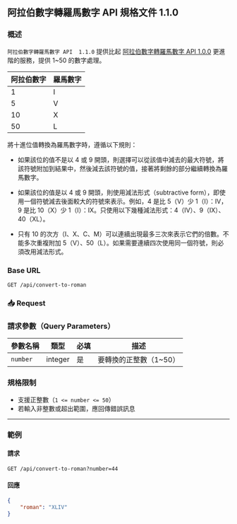 ## 阿拉伯數字轉羅馬數字 API 規格文件 1.1.0

### 概述

`阿拉伯數字轉羅馬數字 API  1.1.0` 提供比起 [阿拉伯數字轉羅馬數字 API  1.0.0](convert-to-roman-1.0.0.md) 更進階的服務，提供 1~50 的數字處理。

| 阿拉伯數字 | 羅馬數字 |
|-------|------|
| 1     | I    |
| 5     | V    |
| 10    | X    |
| 50    | L    |

將十進位值轉換為羅馬數字時，遵循以下規則：

- 如果該位的值不是以 4 或 9 開頭，則選擇可以從該值中減去的最大符號，將該符號附加到結果中，然後減去該符號的值，接著將剩餘的部分繼續轉換為羅馬數字。

- 如果該位的值是以 4 或 9 開頭，則使用減法形式（subtractive form），即使用一個符號減去後面較大的符號來表示。例如，4 是比 5（V）少 1（I）：IV，9 是比 10（X）少 1（I）：IX。只使用以下幾種減法形式：4（IV）、9（IX）、40（XL）。

- 只有 10 的次方（I、X、C、M）可以連續出現最多三次來表示它們的倍數。不能多次重複附加 5（V）、50（L）。如果需要連續四次使用同一個符號，則必須改用減法形式。

### Base URL

```
GET /api/convert-to-roman
```

### 📥 Request

### 請求參數（Query Parameters）

| 參數名稱     | 類型      | 必填 | 描述            |
|----------|---------|----|---------------|
| `number` | integer | 是  | 要轉換的正整數（1~50） |

### 規格限制

- 支援正整數（`1 <= number <= 50`）
- 若輸入非整數或超出範圍，應回傳錯誤訊息

---

### 範例

#### 請求

```http
GET /api/convert-to-roman?number=44
```

#### 回應

```json
{
    "roman": "XLIV"
}
```
